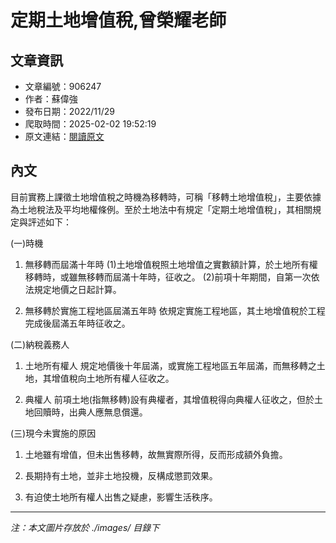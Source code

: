 # 定期土地增值稅,曾榮耀老師

## 文章資訊
- 文章編號：906247
- 作者：蘇偉強
- 發布日期：2022/11/29
- 爬取時間：2025-02-02 19:52:19
- 原文連結：[閱讀原文](https://real-estate.get.com.tw/Columns/detail.aspx?no=906247)

## 內文
目前實務上課徵土地增值稅之時機為移轉時，可稱「移轉土地增值稅」，主要依據為土地稅法及平均地權條例。至於土地法中有規定「定期土地增值稅」，其相關規定與評述如下：

(一)時機

1. 無移轉而屆滿十年時 (1)土地增值稅照土地增值之實數額計算，於土地所有權移轉時，或雖無移轉而屆滿十年時，征收之。 (2)前項十年期間，自第一次依法規定地價之日起計算。

2. 無移轉於實施工程地區屆滿五年時 依規定實施工程地區，其土地增值稅於工程完成後屆滿五年時征收之。

(二)納稅義務人

1. 土地所有權人 規定地價後十年屆滿，或實施工程地區五年屆滿，而無移轉之土地，其增值稅向土地所有權人征收之。

2. 典權人 前項土地(指無移轉)設有典權者，其增值稅得向典權人征收之，但於土地回贖時，出典人應無息償還。

(三)現今未實施的原因

1. 土地雖有增值，但未出售移轉，故無實際所得，反而形成額外負擔。

2. 長期持有土地，並非土地投機，反構成懲罰效果。

3. 有迫使土地所有權人出售之疑慮，影響生活秩序。

---
*注：本文圖片存放於 ./images/ 目錄下*
